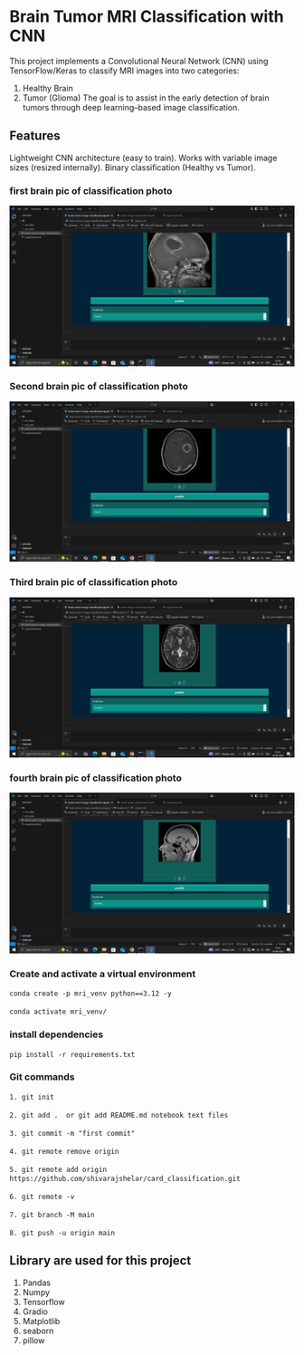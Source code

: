 # Brain Tumor MRI Classification with CNN
This project implements a Convolutional Neural Network (CNN) using TensorFlow/Keras to classify MRI images into two categories:
1. Healthy Brain
2. Tumor (Glioma)
The goal is to assist in the early detection of brain tumors through deep learning–based image classification.

## Features

Lightweight CNN architecture (easy to train).
Works with variable image sizes (resized internally).
Binary classification (Healthy vs Tumor).


### first brain pic of classification photo
![Brain Mri Screenshot](images/demo1.png)

### Second brain pic of classification photo
![Brain Mri Screenshot](images/demo2.png)

### Third brain pic of classification photo
![Brain Mri Screenshot](images/demo3.png)

### fourth brain pic of classification photo
![Brain Mri Screenshot](images/demo4.png)



### Create and activate a virtual environment
```
conda create -p mri_venv python==3.12 -y

conda activate mri_venv/

```
### install dependencies
```
pip install -r requirements.txt

```
### Git commands

```
1. git init

2. git add .  or git add README.md notebook text files

3. git commit -m "first commit"

4. git remote remove origin

5. git remote add origin https://github.com/shivarajshelar/card_classification.git

6. git remote -v

7. git branch -M main

8. git push -u origin main

```
## Library are used for this project

1. Pandas
2. Numpy
3. Tensorflow
4. Gradio
5. Matplotlib
6. seaborn
7. pillow

